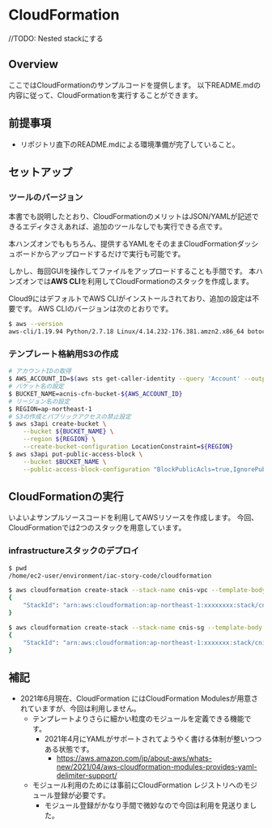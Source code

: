 # CloudFormation 

//TODO: Nested stackにする


## Overview
ここではCloudFormationのサンプルコードを提供します。
以下README.mdの内容に従って、CloudFormationを実行することができます。

## 前提事項
- リポジトリ直下のREADME.mdによる環境準備が完了していること。

## セットアップ

### ツールのバージョン

本書でも説明したとおり、CloudFormationのメリットはJSON/YAMLが記述できるエディタさえあれば、追加のツールなしでも実行できる点です。

本ハンズオンでももちろん、提供するYAMLをそのままCloudFormationダッシュボードからアップロードするだけで実行も可能です。

しかし、毎回GUIを操作してファイルをアップロードすることも手間です。
本ハンズオンでは**AWS CLI**を利用してCloudFormationのスタックを作成します。

Cloud9にはデフォルトでAWS CLIがインストールされており、追加の設定は不要です。
AWS CLIのバージョンは次のとおりです。

```bash
$ aws --version
aws-cli/1.19.94 Python/2.7.18 Linux/4.14.232-176.381.amzn2.x86_64 botocore/1.20.94
```

### テンプレート格納用S3の作成

```bash
# アカウントIDの取得
$ AWS_ACCOUNT_ID=$(aws sts get-caller-identity --query 'Account' --output text)
# バケット名の設定
$ BUCKET_NAME=acnis-cfn-bucket-${AWS_ACCOUNT_ID}
# リージョン名の設定
$ REGION=ap-northeast-1
# S3の作成とパブリックアクセスの禁止設定
$ aws s3api create-bucket \
    --bucket ${BUCKET_NAME} \
    --region ${REGION} \
    --create-bucket-configuration LocationConstraint=${REGION}
$ aws s3api put-public-access-block \
    --bucket $BUCKET_NAME \
    --public-access-block-configuration "BlockPublicAcls=true,IgnorePublicAcls=true,BlockPublicPolicy=true,RestrictPublicBuckets=true"
```

## CloudFormationの実行

いよいよサンプルソースコードを利用してAWSリソースを作成します。
今回、CloudFormationでは2つのスタックを用意しています。

### infrastructureスタックのデプロイ

```bash
$ pwd
/home/ec2-user/environment/iac-story-code/cloudformation

$ aws cloudformation create-stack --stack-name cnis-vpc --template-body file://infrastructure/vpc.yml
{
    "StackId": "arn:aws:cloudformation:ap-northeast-1:xxxxxxxx:stack/cnis-vpc/93333e10-cf7e-11eb-82e4-0a2aed0cd69f"
}

$ aws cloudformation create-stack --stack-name cnis-sg --template-body file://infrastructure/sg.yml --parameter ParameterKey=VpcId,ParameterValue=vpc-062948d7b2cc5ba0f
{
    "StackId": "arn:aws:cloudformation:ap-northeast-1:xxxxxxx:stack/cnis-sg/d816e4a0-cf7e-11eb-b7b8-0a9991be8ccf"
}
```


## 補記
- 2021年6月現在、CloudFormation にはCloudFormation Modulesが用意されていますが、今回は利用しません。
    - テンプレートよりさらに細かい粒度のモジュールを定義できる機能です。
        - 2021年4月にYAMLがサポートされてようやく書ける体制が整いつつある状態です。
            - https://aws.amazon.com/jp/about-aws/whats-new/2021/04/aws-cloudformation-modules-provides-yaml-delimiter-support/
    - モジュール利用のためには事前にCloudFormation レジストリへのモジュール登録が必要です。
        - モジュール登録がかなり手間で微妙なので今回は利用を見送りました。


